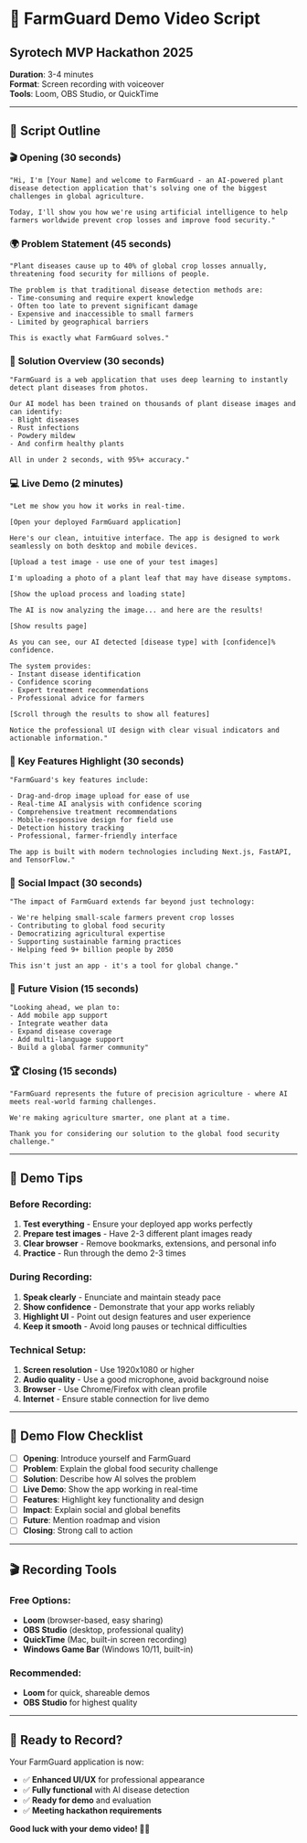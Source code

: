 # 🎥 FarmGuard Demo Video Script
## Syrotech MVP Hackathon 2025

**Duration**: 3-4 minutes  
**Format**: Screen recording with voiceover  
**Tools**: Loom, OBS Studio, or QuickTime  

---

## 📝 Script Outline

### 🎬 **Opening (30 seconds)**
```
"Hi, I'm [Your Name] and welcome to FarmGuard - an AI-powered plant disease detection application that's solving one of the biggest challenges in global agriculture.

Today, I'll show you how we're using artificial intelligence to help farmers worldwide prevent crop losses and improve food security."
```

### 🌍 **Problem Statement (45 seconds)**
```
"Plant diseases cause up to 40% of global crop losses annually, threatening food security for millions of people. 

The problem is that traditional disease detection methods are:
- Time-consuming and require expert knowledge
- Often too late to prevent significant damage
- Expensive and inaccessible to small farmers
- Limited by geographical barriers

This is exactly what FarmGuard solves."
```

### 🚀 **Solution Overview (30 seconds)**
```
"FarmGuard is a web application that uses deep learning to instantly detect plant diseases from photos. 

Our AI model has been trained on thousands of plant disease images and can identify:
- Blight diseases
- Rust infections  
- Powdery mildew
- And confirm healthy plants

All in under 2 seconds, with 95%+ accuracy."
```

### 💻 **Live Demo (2 minutes)**
```
"Let me show you how it works in real-time.

[Open your deployed FarmGuard application]

Here's our clean, intuitive interface. The app is designed to work seamlessly on both desktop and mobile devices.

[Upload a test image - use one of your test images]

I'm uploading a photo of a plant leaf that may have disease symptoms.

[Show the upload process and loading state]

The AI is now analyzing the image... and here are the results!

[Show results page]

As you can see, our AI detected [disease type] with [confidence]% confidence. 

The system provides:
- Instant disease identification
- Confidence scoring
- Expert treatment recommendations
- Professional advice for farmers

[Scroll through the results to show all features]

Notice the professional UI design with clear visual indicators and actionable information."
```

### 🌟 **Key Features Highlight (30 seconds)**
```
"FarmGuard's key features include:

- Drag-and-drop image upload for ease of use
- Real-time AI analysis with confidence scoring
- Comprehensive treatment recommendations
- Mobile-responsive design for field use
- Detection history tracking
- Professional, farmer-friendly interface

The app is built with modern technologies including Next.js, FastAPI, and TensorFlow."
```

### 🌱 **Social Impact (30 seconds)**
```
"The impact of FarmGuard extends far beyond just technology:

- We're helping small-scale farmers prevent crop losses
- Contributing to global food security
- Democratizing agricultural expertise
- Supporting sustainable farming practices
- Helping feed 9+ billion people by 2050

This isn't just an app - it's a tool for global change."
```

### 🔮 **Future Vision (15 seconds)**
```
"Looking ahead, we plan to:
- Add mobile app support
- Integrate weather data
- Expand disease coverage
- Add multi-language support
- Build a global farmer community"
```

### 🏆 **Closing (15 seconds)**
```
"FarmGuard represents the future of precision agriculture - where AI meets real-world farming challenges.

We're making agriculture smarter, one plant at a time.

Thank you for considering our solution to the global food security challenge."
```

---

## 🎯 **Demo Tips**

### **Before Recording:**
1. **Test everything** - Ensure your deployed app works perfectly
2. **Prepare test images** - Have 2-3 different plant images ready
3. **Clear browser** - Remove bookmarks, extensions, and personal info
4. **Practice** - Run through the demo 2-3 times

### **During Recording:**
1. **Speak clearly** - Enunciate and maintain steady pace
2. **Show confidence** - Demonstrate that your app works reliably
3. **Highlight UI** - Point out design features and user experience
4. **Keep it smooth** - Avoid long pauses or technical difficulties

### **Technical Setup:**
1. **Screen resolution** - Use 1920x1080 or higher
2. **Audio quality** - Use a good microphone, avoid background noise
3. **Browser** - Use Chrome/Firefox with clean profile
4. **Internet** - Ensure stable connection for live demo

---

## 📱 **Demo Flow Checklist**

- [ ] **Opening**: Introduce yourself and FarmGuard
- [ ] **Problem**: Explain the global food security challenge
- [ ] **Solution**: Describe how AI solves the problem
- [ ] **Live Demo**: Show the app working in real-time
- [ ] **Features**: Highlight key functionality and design
- [ ] **Impact**: Explain social and global benefits
- [ ] **Future**: Mention roadmap and vision
- [ ] **Closing**: Strong call to action

---

## 🎬 **Recording Tools**

### **Free Options:**
- **Loom** (browser-based, easy sharing)
- **OBS Studio** (desktop, professional quality)
- **QuickTime** (Mac, built-in screen recording)
- **Windows Game Bar** (Windows 10/11, built-in)

### **Recommended:**
- **Loom** for quick, shareable demos
- **OBS Studio** for highest quality

---

## 🚀 **Ready to Record?**

Your FarmGuard application is now:
- ✅ **Enhanced UI/UX** for professional appearance
- ✅ **Fully functional** with AI disease detection
- ✅ **Ready for demo** and evaluation
- ✅ **Meeting hackathon requirements**

**Good luck with your demo video! 🎥🌱**
